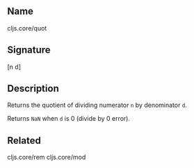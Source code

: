 ## Name
cljs.core/quot

## Signature
[n d]

## Description

Returns the quotient of dividing numerator `n` by denominator `d`.

Returns `NaN` when `d` is 0 (divide by 0 error).

## Related
cljs.core/rem
cljs.core/mod
